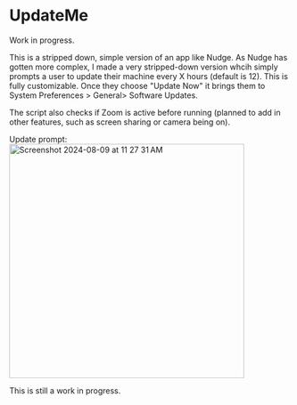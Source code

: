 # UpdateMe
Work in progress.

This is a stripped down, simple version of an app like Nudge. As Nudge has gotten more complex, I made a very stripped-down version whcih simply prompts a user to update their machine every X hours (default is 12). This is fully customizable. Once they choose "Update Now" it brings them to System Preferences > General> Software Updates. 

The script also checks if Zoom is active before running (planned to add in other features, such as screen sharing or camera being on). 

Update prompt:
<img width="421" alt="Screenshot 2024-08-09 at 11 27 31 AM" src="https://github.com/user-attachments/assets/c3a3484c-70fc-4a7f-82a5-80ad08046dcf">

This is still a work in progress.


